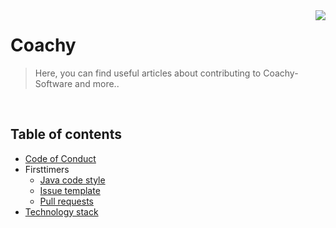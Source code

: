 <img src="https://avatars1.githubusercontent.com/u/45882928?s=100&v=4" align="right" />

# Coachy
> Here, you can find useful articles about contributing to Coachy-Software and more..
     
<br />

## Table of contents
- [Code of Conduct](https://github.com/coachy-software/Coachy/tree/master/coc)
- Firsttimers
  - [Java code style](https://github.com/coachy-software/Coachy/tree/master/code-style)
  - [Issue template](https://github.com/coachy-software/Coachy/tree/master/issues)
  - [Pull requests](https://github.com/coachy-software/Coachy/tree/master/pull-requests)
- [Technology stack](https://github.com/coachy-software/Coachy/tree/master/technologies)